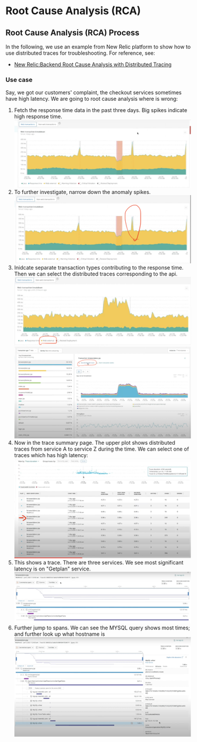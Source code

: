 
# Root Cause Analysis (RCA)

## Root Cause Analysis (RCA) Process

In the following, we use an example from New Relic platform to show how to use distributed traces for troubleshooting. For reference, see:
* [New Relic:Backend Root Cause Analysis with Distributed Tracing](https://www.youtube.com/watch?v=r9ImAQ5J5h4)

### Use case

Say, we got our customers' complaint, the checkout services sometimes have high latency. We are going to root cause analysis where is wrong:

1. Fetch the response time data in the past three days. Big spikes indicate high response time.
![step1](images/step1.png)
2. To further investigate, narrow down the anomaly spikes.
![step2](images/step2.png)
3. Inidcate separate transaction types contributing to the response time. Then we can select the distributed traces corresponding to the api.
![step3-1](images/step3_1.png)
![dtep3-2](images/step3_2.png)
4. Now in the trace summary page. The upper plot shows distributed traces from service A to service Z during the time. We can select one of traces which has high latency:
![dtep4](images/step4.png)
5. This shows a trace. There are three services. We see most significant latency is on "Getplan" service.
![dtep5](images/step5.png)
6. Further jump to spans. We can see the MYSQL query shows most times; and further look up what hostname is
![dtep6](images/step6.png)


